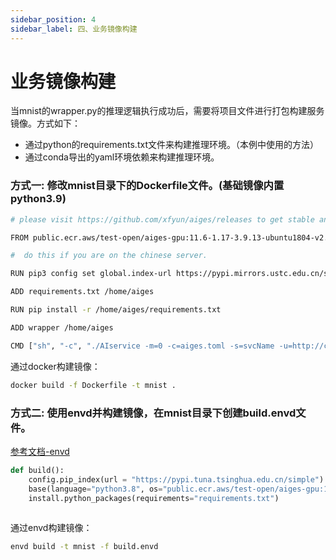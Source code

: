 ```yaml
---
sidebar_position: 4
sidebar_label: 四、业务镜像构建
---
```

# 业务镜像构建

当mnist的wrapper.py的推理逻辑执行成功后，需要将项目文件进行打包构建服务镜像。方式如下：
- 通过python的requirements.txt文件来构建推理环境。（本例中使用的方法）
- 通过conda导出的yaml环境依赖来构建推理环境。

### 方式一: 修改mnist目录下的Dockerfile文件。(基础镜像内置python3.9)
```bash
# please visit https://github.com/xfyun/aiges/releases to get stable and suitable iamges.

FROM public.ecr.aws/test-open/aiges-gpu:11.6-1.17-3.9.13-ubuntu1804-v2.0.0-rc6

#  do this if you are on the chinese server.

RUN pip3 config set global.index-url https://pypi.mirrors.ustc.edu.cn/simple/

ADD requirements.txt /home/aiges

RUN pip install -r /home/aiges/requirements.txt

ADD wrapper /home/aiges

CMD ["sh", "-c", "./AIservice -m=0 -c=aiges.toml -s=svcName -u=http://companion.xfyun.test:6868 -p=AIaaS -g=dx"]
```
通过docker构建镜像：
```bash
docker build -f Dockerfile -t mnist .
```

### 方式二: 使用envd并构建镜像，在mnist目录下创建build.envd文件。
[参考文档-envd](https://test.github.io/athena_website/docs/%E4%B8%9A%E5%8A%A1%E9%95%9C%E5%83%8F%E6%9E%84%E5%BB%BA%E6%B5%81%E7%A8%8B/%E5%8A%A0%E8%BD%BD%E5%99%A8%E9%95%9C%E5%83%8F%E6%9E%84%E5%BB%BA)
```python
def build():
    config.pip_index(url = "https://pypi.tuna.tsinghua.edu.cn/simple")
    base(language="python3.8", os="public.ecr.aws/test-open/aiges-gpu:11.6-1.17-3.9.13-ubuntu1804-v2.0.0-rc6")              #加载指定的base镜像和python版本
    install.python_packages(requirements="requirements.txt")        
                                                            
```

通过envd构建镜像：
```bash
envd build -t mnist -f build.envd
```
